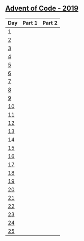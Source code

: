 [Advent of Code - 2019](http://adventofcode.com/2019)
---------------------------
| Day           | Part 1 | Part 2 |
|---------------|--------------------|--------------------|
| [1][2019_1] |  |  |
| [2][2019_2] |  |  |
| [3][2019_3] |  |  |
| [4][2019_4] |  |  |
| [5][2019_5] |  |  |
| [6][2019_6] |  |  |
| [7][2019_7] |  |  |
| [8][2019_8] |  |  |
| [9][2019_9] |  |  |
| [10][2019_10] |  |  |
| [11][2019_11] |  |  |
| [12][2019_12] |  |  |
| [13][2019_13] |  |  |
| [14][2019_14] |  |  |
| [15][2019_15] |  |  |
| [16][2019_16] |  |  |
| [17][2019_17] |  |  |
| [18][2019_18] |  |  |
| [19][2019_19] |  |  |
| [20][2019_20] |  |  |
| [21][2019_21] |  |  |
| [22][2019_22] |  |  |
| [23][2019_23] |  |  |
| [24][2019_24] |  |  |
| [25][2019_25] |  |  |

[2019_1]: https://github.com/MatheusVellone/adventofcode/tree/master/2019/1
[2019_2]: https://github.com/MatheusVellone/adventofcode/tree/master/2019/2
[2019_3]: https://github.com/MatheusVellone/adventofcode/tree/master/2019/3
[2019_4]: https://github.com/MatheusVellone/adventofcode/tree/master/2019/4
[2019_5]: https://github.com/MatheusVellone/adventofcode/tree/master/2019/5
[2019_6]: https://github.com/MatheusVellone/adventofcode/tree/master/2019/6
[2019_7]: https://github.com/MatheusVellone/adventofcode/tree/master/2019/7
[2019_8]: https://github.com/MatheusVellone/adventofcode/tree/master/2019/8
[2019_9]: https://github.com/MatheusVellone/adventofcode/tree/master/2019/9
[2019_10]: https://github.com/MatheusVellone/adventofcode/tree/master/2019/10
[2019_11]: https://github.com/MatheusVellone/adventofcode/tree/master/2019/11
[2019_12]: https://github.com/MatheusVellone/adventofcode/tree/master/2019/12
[2019_13]: https://github.com/MatheusVellone/adventofcode/tree/master/2019/13
[2019_14]: https://github.com/MatheusVellone/adventofcode/tree/master/2019/14
[2019_15]: https://github.com/MatheusVellone/adventofcode/tree/master/2019/15
[2019_16]: https://github.com/MatheusVellone/adventofcode/tree/master/2019/16
[2019_17]: https://github.com/MatheusVellone/adventofcode/tree/master/2019/17
[2019_18]: https://github.com/MatheusVellone/adventofcode/tree/master/2019/18
[2019_19]: https://github.com/MatheusVellone/adventofcode/tree/master/2019/19
[2019_20]: https://github.com/MatheusVellone/adventofcode/tree/master/2019/20
[2019_21]: https://github.com/MatheusVellone/adventofcode/tree/master/2019/21
[2019_22]: https://github.com/MatheusVellone/adventofcode/tree/master/2019/22
[2019_23]: https://github.com/MatheusVellone/adventofcode/tree/master/2019/23
[2019_24]: https://github.com/MatheusVellone/adventofcode/tree/master/2019/24
[2019_25]: https://github.com/MatheusVellone/adventofcode/tree/master/2019/25